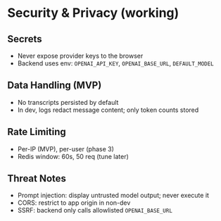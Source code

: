 # Security & Privacy (working)

## Secrets
- Never expose provider keys to the browser
- Backend uses env: `OPENAI_API_KEY`, `OPENAI_BASE_URL`, `DEFAULT_MODEL`

## Data Handling (MVP)
- No transcripts persisted by default
- In dev, logs redact message content; only token counts stored

## Rate Limiting
- Per-IP (MVP), per-user (phase 3)
- Redis window: 60s, 50 req (tune later)

## Threat Notes
- Prompt injection: display untrusted model output; never execute it
- CORS: restrict to app origin in non-dev
- SSRF: backend only calls allowlisted `OPENAI_BASE_URL`
